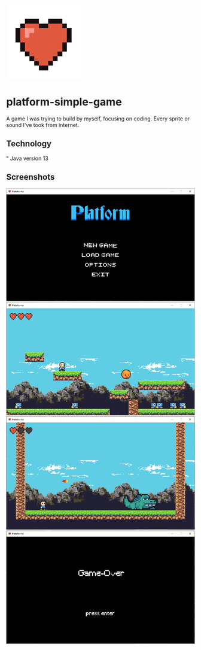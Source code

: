 <img src="https://github.com/CaiqueJar/platform-simple-game/blob/main/Plataforma/res/readme/icon.png" width="200" height="200" />

# platform-simple-game
A game I was trying to build by myself, focusing on coding. Every sprite or sound I've took from internet.

## Technology
° Java version 13

## Screenshots

<img src="https://github.com/CaiqueJar/platform-simple-game/blob/main/Plataforma/res/readme/menu.png" />
<img src="https://github.com/CaiqueJar/platform-simple-game/blob/main/Plataforma/res/readme/fase1.png" />
<img src="https://github.com/CaiqueJar/platform-simple-game/blob/main/Plataforma/res/readme/boss.png" />
<img src="https://github.com/CaiqueJar/platform-simple-game/blob/main/Plataforma/res/readme/gameover.PNG" />
